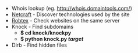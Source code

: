 * Whois lookup (eg. http://whois.domaintools.com/)
* [Netcraft](https://www.netcraft.com/) - Discover technologies used by the site
* [Robtex](https://www.robtex.com) - Check websites on the same server
* Knock - Find subdomains
  * **$ cd knock/knockpy**
  * **$ python knock.py _target_**
* Dirb - Find hidden files
